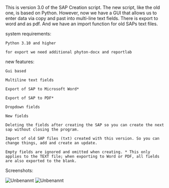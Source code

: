 This is version 3.0 of the SAP Creation script. The new script, like the old one, is based on Python. However, now we have a GUI that allows us to enter data via copy and past into multi-line text fields.
There is export to word and as pdf. And we have an import function for old SAPs text files.

system requirements:

    Python 3.10 and higher

    for export we need additional phyton-docx and reportlab

 
new features:

    Gui based

    Multiline text fields

    Export of SAP to Microsoft Word*

    Export of SAP to PDF*

    Dropdown fields

    New fields

    Deleting the fields after creating the SAP so you can create the next sap without closing the program.

    Import of old SAP files (txt) created with this version. So you can change things, add and create an update.

    Empty fields are ignored and omitted when creating. * This only applies to the TEXT file; when exporting to Word or PDF, all fields are also exported to the blank.

Screenshots:


![Unbenannt](https://github.com/user-attachments/assets/f90503be-28a8-4bcd-9ac4-7e878edee731)
![Unbenannt](https://github.com/user-attachments/assets/22fb869b-0a0b-49b3-a943-4474080f55ef)

